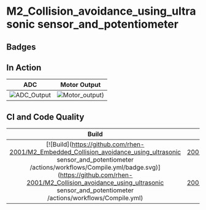 # M2_Collision_avoidance_using_ultrasonic sensor_and_potentiometer


## Badges



## In Action

|ADC|Motor Output|
|:--:|:--:|
|![ADC_Output](https://user-images.githubusercontent.com/45603597/144428963-35e7e09d-2a3c-4b07-b7f1-b667ef4bbaf5.png)|![Motor_output](https://user-images.githubusercontent.com/45603597/144428979-0da36394-657f-4a9c-bcad-ea58c3de87bc.png))|

## CI and Code Quality

|Build|Cppcheck|Codacy|
|:--:|:--:|:--:|
|[![Build](https://github.com/rhen-2001/M2_Embedded_Collision_avoidance_using_ultrasonic sensor_and_potentiometer /actions/workflows/Compile.yml/badge.svg)](https://github.com/rhen-2001/M2_Collision_avoidance_using_ultrasonic sensor_and_potentiometer /actions/workflows/Compile.yml)|[![Cppcheck](https://github.com/rhen-2001/M2_Embedded_Collision_avoidance_using_ultrasonic sensor_and_potentiometer /workflows/cppcheck.yml/badge.svg)](https://github.com/rhen-2001/M2_Embedded_Collision_avoidance_using_ultrasonic sensor_and_potentiometer /actions/workflows/cppcheck.yml)|[![Codacy Badge](https://app.codacy.com/project/badge/Grade/5dbedda37fc94114aaa94c70682ba090)](https://www.codacy.com/gh/rhen-2001/M2_Embedded_Collision_avoidance_using_ultrasonic sensor_and_potentiometer /dashboard?utm_source=github.com&amp;utm_medium=referral&amp;utm_content=shan-2000/M2_Collision_avoidance_using_ultrasonic sensor_and_potentiometer&amp;utm_campaign=Badge_Grade)



